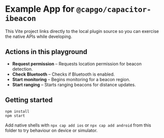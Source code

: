 # Example App for `@capgo/capacitor-ibeacon`

This Vite project links directly to the local plugin source so you can exercise the native APIs while developing.

## Actions in this playground

- **Request permission** – Requests location permission for beacon detection.
- **Check Bluetooth** – Checks if Bluetooth is enabled.
- **Start monitoring** – Begins monitoring for a beacon region.
- **Start ranging** – Starts ranging beacons for distance updates.

## Getting started

```bash
npm install
npm start
```

Add native shells with `npx cap add ios` or `npx cap add android` from this folder to try behaviour on device or simulator.
